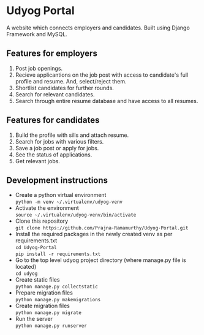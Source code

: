 # Udyog Portal
A website which connects employers and candidates. Built using Django Framework and MySQL.

## Features for employers
1) Post job openings.
2) Recieve applicantions on the job post with access to candidate's full profile and resume. And, select/reject them.
3) Shortlist candidates for further rounds.
4) Search for relevant candidates.
5) Search through entire resume database and have access to all resumes.

## Features for candidates
1) Build the profile with sills and attach resume.
2) Search for jobs with various filters.
3) Save a job post or apply for jobs.
4) See the status of applications.
5) Get relevant jobs.

## Development instructions

* Create a python virtual environment<br>
  ```python -m venv ~/.virtualenv/udyog-venv```
* Activate the environment<br>
  ```source ~/.virtualenv/udyog-venv/bin/activate```
* Clone this repository<br>
  ```git clone https://github.com/Prajna-Ramamurthy/Udyog-Portal.git```
* Install the required packages in the newly created venv as per requirements.txt<br>
  ```cd Udyog-Portal```<br>
  ```pip install -r requirements.txt```
* Go to the top level udyog project directory (where manage.py file is located)<br>
  ```cd udyog```
* Create static files<br>
  ```python manage.py collectstatic```
* Prepare migration files<br>
  ```python manage.py makemigrations```
* Create migration files<br>
  ```python manage.py migrate```
* Run the server<br>
  ```python manage.py runserver```
